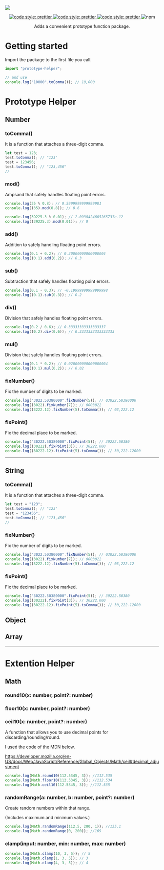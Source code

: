 <img src="https://capsule-render.vercel.app/api?type=waving&color=343a40&height=210&section=header&text=Typescript Prototype Helper&fontSize=50&fontAlignY=35&fontColor=adb5bd" />
<!-- <h1 align="center">Typescript Prototype Helper</h1> -->

<p align="center">
 <a href="https://github.com/prettier/prettier">
    <img alt="code style: prettier" src="https://img.shields.io/badge/code_style-prettier-ff69b4.svg?style=for-the-badge">
  </a>
 <a href="https://www.npmjs.com/package/prototype-helper">
    <img alt="code style: prettier" src="https://img.shields.io/npm/v/prototype-helper.svg?style=for-the-badge">
  </a>
 <a href="https://github.com/k22pr/prototype-helper/blob/master/LICENSE">
    <img alt="code style: prettier" src="https://img.shields.io/github/license/mashape/apistatus.svg?style=for-the-badge">
  </a>
  <img alt="npm" src="https://img.shields.io/npm/dm/prototype-helper?style=for-the-badge">
  <!-- <img alt="AppVeyor tests (compact)" src="https://img.shields.io/appveyor/tests/k22pr/prototype-helper?compact_message&style=for-the-badge"> -->
  
</p>
<p align="center">
Adds a convenient prototype function package.
</p>

# Getting started

Import the package to the first file you call.

```js
import "prototype-helper";

// and use
console.log("10000".toComma()); // 10,000
```

# Prototype Helper

## Number

### toComma()

It is a function that attaches a three-digit comma.

```ts
let test = 123;
test.toComma(); // "123"
test = 123456;
test.toComma(); // "123,456"
//
```

### mod()

Ampsand that safely handles floating point errors.

```ts
console.log(35 % 0.8); // 0.5999999999999981
console.log((35).mod(0.8)); // 0.6

console.log(39225.3 % 0.01); // 2.0938424605265737e-12
console.log((39225.3).mod(0.01)); // 0
```

### add()

Addition to safely handling floating point errors.

```ts
console.log(0.1 + 0.2); // 0.30000000000000004
console.log((0.1).add(0.2)); // 0.3
```

### sub()

Subtraction that safely handles floating point errors.

```ts
console.log(0.1 - 0.3); // -0.19999999999999998
console.log((0.1).sub(0.3)); // 0.2
```

### div()

Division that safely handles floating point errors.

```ts
console.log(0.2 / 0.6); // 0.33333333333333337
console.log((0.2).div(0.6)); // 0.3333333333333333
```

### mul()

Division that safely handles floating point errors.

```ts
console.log(0.1 * 0.2); // 0.020000000000000004
console.log((0.1).mul(0.2)); // 0.02
```

### fixNumber()

Fix the number of digits to be marked.

```ts
console.log("3022.50380000".fixNumber(5)); // 03022.50380000
console.log((3022).fixNumber(7)); // 0003022
console.log((3222.12).fixNumber(5).toComma()); // 03,222.12
```

### fixPoint()

Fix the decimal place to be marked.

```ts
console.log("30222.50380000".fixPoint(5)); // 30222.50380
console.log((30222).fixPoint(3)); // 30222.000
console.log((30222.12).fixPoint(5).toComma()); // 30,222.12000
```

---

## String

### toComma()

It is a function that attaches a three-digit comma.

```ts
let test = "123";
test.toComma(); // "123"
test = "123456";
test.toComma(); // "123,456"
//
```

### fixNumber()

Fix the number of digits to be marked.

```ts
console.log("3022.50380000".fixNumber(5)); // 03022.50380000
console.log((3022).fixNumber(7)); // 0003022
console.log((3222.12).fixNumber(5).toComma()); // 03,222.12
```

### fixPoint()

Fix the decimal place to be marked.

```ts
console.log("30222.50380000".fixPoint(5)); // 30222.50380
console.log((30222).fixPoint(3)); // 30222.000
console.log((30222.12).fixPoint(5).toComma()); // 30,222.12000
```

## Object

## Array

---

# Extention Helper

## Math

### round10(x: number, point?: number)

### floor10(x: number, point?: number)

### ceil10(x: number, point?: number)

A function that allows you to use decimal points for discarding/rounding/round.

I used the code of the MDN below.

https://developer.mozilla.org/en-US/docs/Web/JavaScript/Reference/Global_Objects/Math/ceil#decimal_adjustment

```ts
console.log(Math.round10(112.5345, 3)); //112.535
console.log(Math.floor10(112.5345, 3)); //112.534
console.log(Math.ceil10(112.5345, 3)); //112.535
```

### randomRange(a: number, b: number, point?: number)

Create random numbers within that range.

(Includes maximum and minimum values.)

```ts
console.log(Math.randomRange(112.5, 200, 1)); //135.1
console.log(Math.randomRange(0, 200)); //169
```

### clamp(input: number, min: number, max: number)

```ts
console.log(Math.clamp(10, 3, 5)); // 5
console.log(Math.clamp(1, 3, 5)); // 3
console.log(Math.clamp(4, 3, 5)); // 4
```
